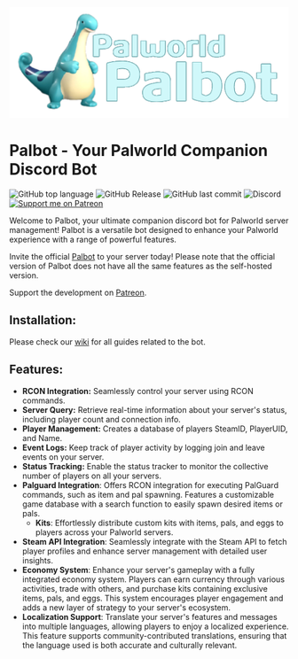 ![Logo](assets/palbot.png)
# Palbot - Your Palworld Companion Discord Bot
![GitHub top language](https://img.shields.io/github/languages/top/dkoz/palworld-palbot?style=flat-square&logo=python&logoColor=white) ![GitHub Release](https://img.shields.io/github/v/release/dkoz/palworld-palbot?display_name=release&style=flat-square&logo=github) ![GitHub last commit](https://img.shields.io/github/last-commit/dkoz/palworld-palbot?style=flat-square&logo=github) ![Discord](https://img.shields.io/discord/1009881575187566632?style=flat-square&logo=discord&logoColor=white&label=support) [![Support me on Patreon](https://img.shields.io/badge/Patreon-Palbot_Inn-blue?style=flat-square&logo=patreon&logoColor=white)](https://patreon.com/palbotinn)

 Welcome to Palbot, your ultimate companion discord bot for Palworld server management! Palbot is a versatile bot designed to enhance your Palworld experience with a range of powerful features.

 Invite the official [Palbot](https://discord.com/api/oauth2/authorize?client_id=1197954327642378352&permissions=8&scope=bot%20applications.commands) to your server today! Please note that the official version of Palbot does not have all the same features as the self-hosted version.

 Support the development on [Patreon](https://www.patreon.com/palbotinn).

## Installation:
 Please check our [wiki](https://github.com/dkoz/palworld-bot/wiki) for all guides related to the bot.

## Features:
 - **RCON Integration:** Seamlessly control your server using RCON commands.
 - **Server Query:** Retrieve real-time information about your server's status, including player count and connection info.
 - **Player Management:** Creates a database of players SteamID, PlayerUID, and Name.
 - **Event Logs:** Keep track of player activity by logging join and leave events on your server.
 - **Status Tracking:** Enable the status tracker to monitor the collective number of players on all your servers.
 - **Palguard Integration**: Offers RCON integration for executing PalGuard commands, such as item and pal spawning. Features a customizable game database with a search function to easily spawn desired items or pals.
   - **Kits**: Effortlessly distribute custom kits with items, pals, and eggs to players across your Palworld servers.
 - **Steam API Integration**: Seamlessly integrate with the Steam API to fetch player profiles and enhance server management with detailed user insights.
 - **Economy System**: Enhance your server's gameplay with a fully integrated economy system. Players can earn currency through various activities, trade with others, and purchase kits containing exclusive items, pals, and eggs. This system encourages player engagement and adds a new layer of strategy to your server's ecosystem.
 - **Localization Support**: Translate your server's features and messages into multiple languages, allowing players to enjoy a localized experience. This feature supports community-contributed translations, ensuring that the language used is both accurate and culturally relevant.